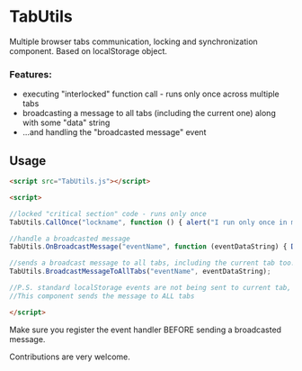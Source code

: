 # TabUtils
Multiple browser tabs communication, locking and synchronization component. Based on localStorage object.

### Features:

* executing "interlocked" function call - runs only once across multiple tabs
* broadcasting a message to all tabs (including the current one) along with some "data" string
* ...and handling the "broadcasted message" event

## Usage 

```html
<script src="TabUtils.js"></script>

<script>

//locked "critical section" code - runs only once
TabUtils.CallOnce("lockname", function () { alert("I run only once in multiple tabs"); });

//handle a broadcasted message
TabUtils.OnBroadcastMessage("eventName", function (eventDataString) { DoSomething(); });

//sends a broadcast message to all tabs, including the current tab too!
TabUtils.BroadcastMessageToAllTabs("eventName", eventDataString);

//P.S. standard localStorage events are not being sent to current tab, only OTHER tabs.
//This component sends the message to ALL tabs

</script>
```

Make sure you register the event handler BEFORE sending a broadcasted message.

Contributions are very welcome.
